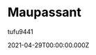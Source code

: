 ---
title: Maupassant
github: https://github.com/tufu9441/maupassant-hexo
demo: https://www.haomwei.com/
license: MIT
author: tufu9441
author_link: ''
author_twitter: ''
author_github: tufu9441
date: 2021-04-29T00:00:00.000Z
ssg:
  - Hexo
cms:
css:
archetype:
services: null
hosting:
  - Netlify
  - Vercel
description: >-
  A simple Hexo template with great performance on different devices, ported
  from a Typecho theme by Cho, forked and modified from icylogic.
stale: false
disabled: false
disabled_reason:
draft: false
---